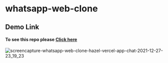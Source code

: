 # whatsapp-web-clone

## Demo Link
#### To see this repo please [**Click here**](https://whatsapp-web-clone-hazel.vercel.app)


![screencapture-whatsapp-web-clone-hazel-vercel-app-chat-2021-12-27-23_19_23](https://user-images.githubusercontent.com/90006627/147505133-935ec026-66a4-4a9f-9a76-6a7f74598afa.png)
